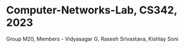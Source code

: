 # Computer-Networks-Lab, CS342, 2023
Group M20, Members - Vidyasagar G, Rasesh Srivastava, Kishlay Soni 
